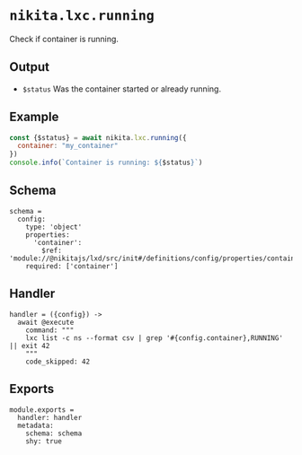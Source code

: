 
# `nikita.lxc.running`

Check if container is running.

## Output

* `$status`
  Was the container started or already running.

## Example

```js
const {$status} = await nikita.lxc.running({
  container: "my_container"
})
console.info(`Container is running: ${$status}`)
```

## Schema

    schema =
      config:
        type: 'object'
        properties:
          'container':
            $ref: 'module://@nikitajs/lxd/src/init#/definitions/config/properties/container'
        required: ['container']

## Handler

    handler = ({config}) ->
      await @execute
        command: """
        lxc list -c ns --format csv | grep '#{config.container},RUNNING' || exit 42
        """
        code_skipped: 42

## Exports

    module.exports =
      handler: handler
      metadata:
        schema: schema
        shy: true
